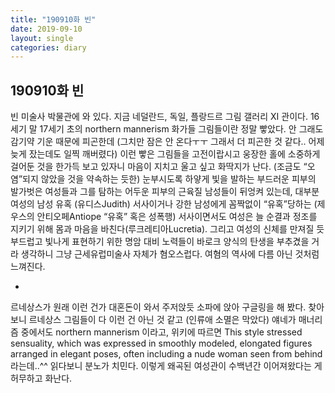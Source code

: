 ```yaml
---
title: "190910화 빈"
date: 2019-09-10
layout: single
categories: diary
---
```


190910화 빈
-

빈 미술사 박물관에 와 있다. 지금 네덜란드, 독일, 플랑드르 그림 갤러리 XI 관이다. 16세기 말 17세기 초의 northern mannerism 화가들 그림들이란 정말 빻았다. 안 그래도 감기약 기운 때문에 피곤한데 (그치만 잠은 안 온다ㅜㅜ 그래서 더 피곤한 것 같다.. 어제 늦게 잤는데도 일찍 깨버렸다) 이런 빻은 그림들을 고전이랍시고 웅장한 홀에 소중하게 걸어둔 것을 한가득 보고 있자니 마음이 지치고 울고 싶고 화딱지가 난다. (조금도 “오염”되지 않았을 것을 약속하는 듯한) 눈부시도록 하얗게 빛을 발하는 부드러운 피부의 발가벗은 여성들과 그를 탐하는 어두운 피부의 근육질 남성들이 뒤엉켜 있는데, 대부분 여성의 남성 유혹 (유디스Judith) 서사이거나 강한 남성에게 꼼짝없이 “유혹”당하는 (제우스의 안티오페Antiope “유혹” 혹은 성폭행) 서사이면서도 여성은 늘 순결과 정조를 지키기 위해 몸과 마음을 바친다(루크레티아Lucretia). 그리고 여성의 신체를 만져질 듯 부드럽고 빛나게 표현하기 위한 명암 대비 노력들이 바로크 양식의 탄생을 부추겼을 거라 생각하니 그냥 근세유럽미술사 자체가 혐오스럽다. 여혐의 역사에 다름 아닌 것처럼 느껴진다.

-

르네상스가 원래 이런 건가 대혼돈이 와서 주저앉듯 소파에 앉아 구글링을 해 봤다. 찾아보니 르네상스 그림들이 다 이런 건 아닌 것 같고 (인류애 소멸은 막았다) 얘네가 매너리즘 중에서도 northern mannerism 이라고, 위키에 따르면 This style stressed sensuality, which was expressed in smoothly modeled, elongated figures arranged in elegant poses, often including a nude woman seen from behind 라는데..^^ 읽다보니 분노가 치민다. 이렇게 왜곡된 여성관이 수백년간 이어져왔다는 게 허무하고 화난다.
